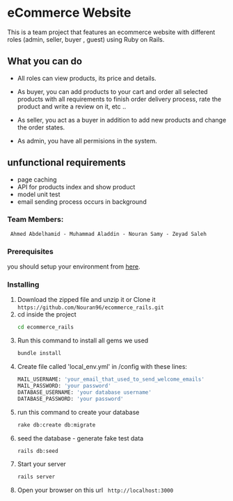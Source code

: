 # eCommerce Website

This is a team project that features an ecommerce website with different roles (admin, seller, buyer , guest) using Ruby on Rails.

## What you can do 
* All roles can view products, its price and details.
* As buyer, you can add products to your cart and order all selected products with all requirements to finish order delivery process, rate the product and write a review on it, etc ..
* As seller, you act as a buyer in addition to add new products and change the order states.

* As admin, you have all permisions in the system.

## unfunctional requirements
* page caching
* API for products index and show product
* model unit test 
* email sending process occurs in background 

### Team Members:
	 Ahmed Abdelhamid - Muhammad Aladdin - Nouran Samy - Zeyad Saleh

### Prerequisites

you should setup your environment from [here](https://gorails.com/setup).

### Installing
1. Download the zipped file and unzip it or Clone it
		```
	 	https://github.com/Nouran96/ecommerce_rails.git
		```
2. cd inside the project
    ```sh
    cd ecommerce_rails
    ```
3.  Run this command to install all gems we used
    ```sh
    bundle install
    ```
4. Create file called 'local_env.yml' in /config with these lines:
    ```sh
    MAIL_USERNAME: 'your_email_that_used_to_send_welcome_emails'
    MAIL_PASSWORD: 'your password'
    DATABASE_USERNAME: 'your database username'
    DATABASE_PASSWORD: 'your password'
    ```
5. run this command to create your database
    ```sh
    rake db:create db:migrate
    ```
6. seed the database - generate fake test data
    ```sh
    rails db:seed
    ```
7. Start your server
    ```sh
    rails server
    ```
8. Open your browser on this url ``` http://localhost:3000```
